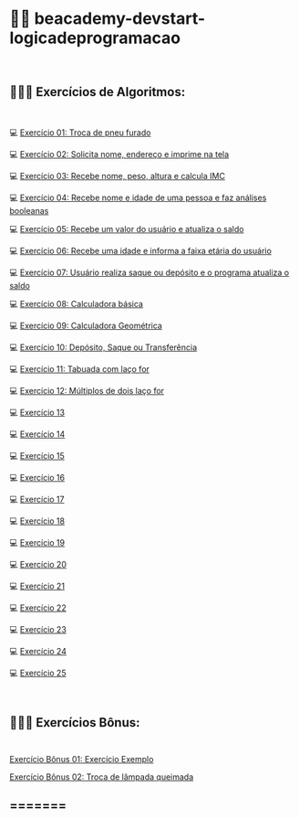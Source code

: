 # 👩🏻 beacademy-devstart-logicadeprogramacao
<br>

## 👩🏻‍💻 Exercícios de Algoritmos:

<br>

💻 [Exercício 01: Troca de pneu furado](https://github.com/tatmorenno/beacademy-devstart-logicadeprogramacao/blob/main/exercicios/exercicio_1.txt)
 
💻 [Exercício 02: Solicita nome, endereço e imprime na tela](https://github.com/tatmorenno/beacademy-devstart-logicadeprogramacao/blob/main/exercicios/exercicio_2.txt)

💻 [Exercício 03: Recebe nome, peso, altura e calcula IMC](https://github.com/tatmorenno/beacademy-devstart-logicadeprogramacao/blob/main/exercicios/exercicio_3.txt)

💻 [Exercício 04: Recebe nome e idade de uma pessoa e faz análises booleanas](https://github.com/tatmorenno/beacademy-devstart-logicadeprogramacao/blob/main/exercicios/exercicio_4.ALG)

💻 [Exercício 05: Recebe um valor do usuário e atualiza o saldo](https://github.com/tatmorenno/beacademy-devstart-logicadeprogramacao/blob/main/exercicios/exercicio_5.ALG)

💻 [Exercício 06: Recebe uma idade e informa a faixa etária do usuário](https://github.com/tatmorenno/beacademy-devstart-logicadeprogramacao/blob/main/exercicios/exercicio_6.txt)

💻 [Exercício 07: Usuário realiza saque ou depósito e o programa atualiza o saldo](https://github.com/tatmorenno/beacademy-devstart-logicadeprogramacao/blob/main/exercicios/exercicio_7.txt)

💻 [Exercício 08: Calculadora básica](https://github.com/tatmorenno/beacademy-devstart-logicadeprogramacao/blob/main/exercicios/exercicio_8.txt)

💻 [Exercício 09: Calculadora Geométrica](https://github.com/tatmorenno/beacademy-devstart-logicadeprogramacao/blob/main/exercicios/exercicio_9.txt)

💻 [Exercício 10: Depósito, Saque ou Transferência](https://github.com/tatmorenno/beacademy-devstart-logicadeprogramacao/blob/main/exercicios/exercicio_10.txt)

💻 [Exercício 11: Tabuada com laço for](https://github.com/tatmorenno/beacademy-devstart-logicadeprogramacao/blob/main/exercicios/exercicio_11.txt)

💻 [Exercício 12: Múltiplos de dois laço for](https://github.com/tatmorenno/beacademy-devstart-logicadeprogramacao/blob/main/exercicios/exercicio_12.txt)

💻 [Exercício 13](https://)

💻 [Exercício 14](https://)

💻 [Exercício 15](https://)

💻 [Exercício 16](https://)

💻 [Exercício 17](https://)

💻 [Exercício 18](https://)

💻 [Exercício 19](https://)

💻 [Exercício 20](https://)

💻 [Exercício 21](https://)

💻 [Exercício 22](https://)

💻 [Exercício 23](https://)

💻 [Exercício 24](https://)

💻 [Exercício 25](https://)

<br>

## 👩🏻‍💻 Exercícios Bônus: <br><br>

[Exercício Bônus 01: Exercício Exemplo](https://github.com/tatmorenno/beacademy-devstart-logicadeprogramacao/blob/main/exercicios/B%C3%B4nus/bonus01.txt)

[Exercício Bônus 02: Troca de lâmpada queimada](https://github.com/tatmorenno/beacademy-devstart-logicadeprogramacao/blob/main/exercicios/B%C3%B4nus/bonus02.txt)

## =======
